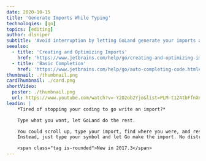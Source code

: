 ```yaml
---
date: 2020-10-15
title: 'Generate Imports While Typing'
technologies: [go]
topics: [editing]
author: dlsniper
subtitle: 'Avoid interruption by letting GoLand generate your imports as you type.'
seealso:
  - title: 'Creating and Optimizing Imports'
    href: 'https://www.jetbrains.com/help/go/creating-and-optimizing-imports.html'
  - title: 'Basic Completion'
    href: 'https://www.jetbrains.com/help/go/auto-completing-code.html#basic_completion'
thumbnail: ./thumbnail.png
cardThumbnail: ./card.png
shortVideo:
  poster: ./thumbnail.png
  url: https://www.youtube.com/watch?v=-Y2D2ob2Yjo&list=PLM-t1Z4tbFfnXnghmtk6WVz10_pivOw25&index=17&t=0s
leadin: |
    *Tired of stopping your coding to go write an import?*

    Type what you want, let GoLand do the rest.

    You could scroll up, type your import, find where you were, and resume.
    Instead, just type your symbol and let Go make the import. No distractions.

    <span class="tag is-rounded">New in 2017.3</span>
---
```

